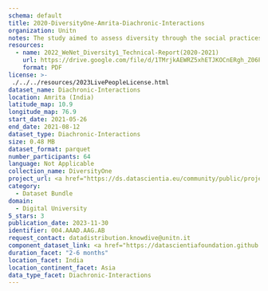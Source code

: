 ```yaml
---
schema: default
title: 2020-DiversityOne-Amrita-Diachronic-Interactions
organization: Unitn
notes: The study aimed to assess diversity through the social practices and daily behaviors of university students from eight different countries. The research was carried out in two phases. Initially, a large sample of students from Denmark, Italy, Mongolia, Paraguay, the United Kingdom, China, Mexico, and India, completed a survey on their social practices, as well as their socio-demographic, cultural, and psychological elements. In the second phase, a sub-sample of the respondents engaged in a four-week data collection by using an innovative smartphone application called iLog. This app collected data from thirty-four smartphone sensors around the clock, allowing for an in-depth investigation into the diversity and daily routines of university students across countries, both synchronically and diachronically.
resources:
  - name: 2022_WeNet_Diversity1_Technical-Report(2020-2021)
    url: https://drive.google.com/file/d/1TMrjkAEWRZ5xhETJKOCnERgh_Z06PO2E/view?usp=drive_link
    format: PDF
license: >-
 ./../../resources/2023LivePeopleLicense.html
dataset_name: Diachronic-Interactions
location: Amrita (India)
latitude_map: 10.9
longitude_map: 76.9
start_date: 2021-05-26
end_date: 2021-08-12
dataset_type: Diachronic-Interactions
size: 0.48 MB
dataset_format: parquet
number_participants: 64
language: Not Applicable
collection_name: DiversityOne
project_url: <a href="https://ds.datascientia.eu/community/public/projects/2c45f74f-6538-4bb5-a67e-1e9c15d0307c">https://ds.datascientia.eu/community/public/projects/2c45f74f-6538-4bb5-a67e-1e9c15d0307c</a>
category: 
  - Dataset Bundle
domain: 
  - Digital University
5_stars: 3
publication_date: 2023-11-30
identifier: 004.AAAD.AAG.AB
request_contact: datadistribution.knowdive@unitn.it
component_dataset_link: <a href="https://datascientiafoundation.github.io/LivePeople/datasets/2020-DV1-Amrita-Time%20Diaries/">2020-DV1-Amrita-Time Diaries</a>
duration_facet: "2-6 months"
location_facet: India
location_continent_facet: Asia
data_type_facet: Diachronic-Interactions
---
```

